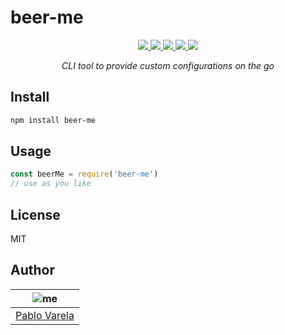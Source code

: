 # beer-me

<p align="center">
  <a href="https://travis-ci.org/pablopunk/beer-me"><img src="https://img.shields.io/travis/pablopunk/beer-me.svg" /> </a>
  <a href="https://codecov.io/gh/pablopunk/beer-me"><img src="https://img.shields.io/codecov/c/github/pablopunk/beer-me.svg" /> </a>
  <a href="https://standardjs.com"><img src="https://img.shields.io/badge/code_style-standard-brightgreen.svg" /> </a>
  <a href="https://github.com/pablopunk/miny"><img src="https://img.shields.io/badge/made_with-miny-1eced8.svg" /> </a>
  <a href="https://www.npmjs.com/package/beer-me"><img src="https://img.shields.io/npm/dt/beer-me.svg" /></a>
</p>

<p align="center">
  <i>CLI tool to provide custom configurations on the go</i>
</p>

## Install

```sh
npm install beer-me
```

## Usage

```js
const beerMe = require('beer-me')
// use as you like
```

## License

MIT

## Author

| ![me](https://gravatar.com/avatar/fa50aeff0ddd6e63273a068b04353d9d?size=100) |
| ---------------------------------------------------------------------------- |
| [Pablo Varela](https://pablo.life)                                           |
